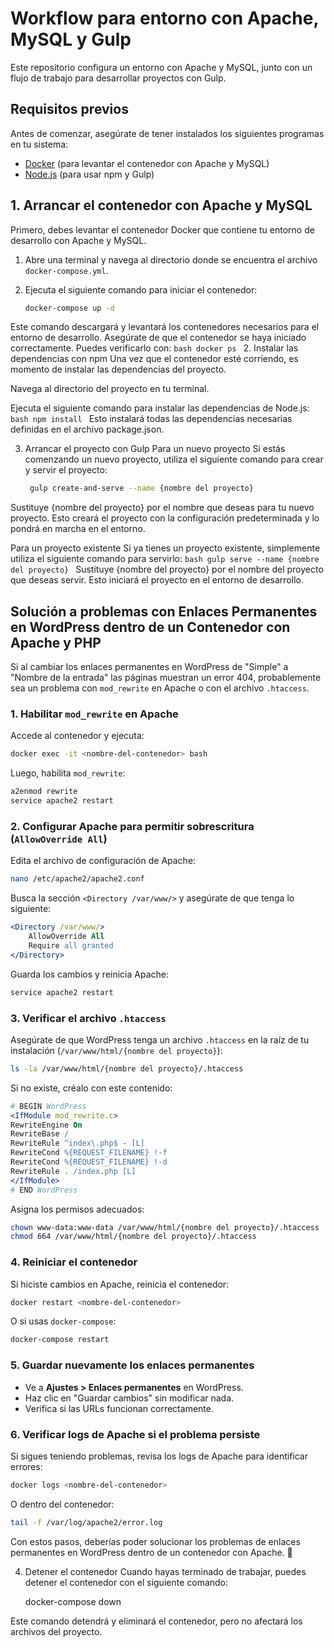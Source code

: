 # Workflow para entorno con Apache, MySQL y Gulp

Este repositorio configura un entorno con Apache y MySQL, junto con un flujo de trabajo para desarrollar proyectos con Gulp.

## Requisitos previos

Antes de comenzar, asegúrate de tener instalados los siguientes programas en tu sistema:

- [Docker](https://www.docker.com/get-started) (para levantar el contenedor con Apache y MySQL)
- [Node.js](https://nodejs.org/) (para usar npm y Gulp)

## 1. Arrancar el contenedor con Apache y MySQL

Primero, debes levantar el contenedor Docker que contiene tu entorno de desarrollo con Apache y MySQL.

1. Abre una terminal y navega al directorio donde se encuentra el archivo `docker-compose.yml`.
2. Ejecuta el siguiente comando para iniciar el contenedor:

   ```bash
   docker-compose up -d
   ```
Este comando descargará y levantará los contenedores necesarios para el entorno de desarrollo. Asegúrate de que el contenedor se haya iniciado correctamente. Puedes verificarlo con:
    ```bash
    docker ps
    ```
2. Instalar las dependencias con npm
Una vez que el contenedor esté corriendo, es momento de instalar las dependencias del proyecto.

Navega al directorio del proyecto en tu terminal.

Ejecuta el siguiente comando para instalar las dependencias de Node.js:
    ```bash
    npm install
    ```
Esto instalará todas las dependencias necesarias definidas en el archivo package.json.

3. Arrancar el proyecto con Gulp
Para un nuevo proyecto
Si estás comenzando un nuevo proyecto, utiliza el siguiente comando para crear y servir el proyecto:
   ```bash
    gulp create-and-serve --name {nombre del proyecto}
    ```
Sustituye {nombre del proyecto} por el nombre que deseas para tu nuevo proyecto. Esto creará el proyecto con la configuración predeterminada y lo pondrá en marcha en el entorno.

Para un proyecto existente
Si ya tienes un proyecto existente, simplemente utiliza el siguiente comando para servirlo:
    ```bash
    gulp serve --name {nombre del proyecto}
    ```
Sustituye {nombre del proyecto} por el nombre del proyecto que deseas servir. Esto iniciará el proyecto en el entorno de desarrollo.


## Solución a problemas con Enlaces Permanentes en WordPress dentro de un Contenedor con Apache y PHP

Si al cambiar los enlaces permanentes en WordPress de "Simple" a "Nombre de la entrada" las páginas muestran un error 404, probablemente sea un problema con `mod_rewrite` en Apache o con el archivo `.htaccess`.

### 1. Habilitar `mod_rewrite` en Apache

Accede al contenedor y ejecuta:

```sh
docker exec -it <nombre-del-contenedor> bash
```

Luego, habilita `mod_rewrite`:

```sh
a2enmod rewrite
service apache2 restart
```

### 2. Configurar Apache para permitir sobrescritura (`AllowOverride All`)

Edita el archivo de configuración de Apache:

```sh
nano /etc/apache2/apache2.conf
```

Busca la sección `<Directory /var/www/>` y asegúrate de que tenga lo siguiente:

```apache
<Directory /var/www/>
    AllowOverride All
    Require all granted
</Directory>
```

Guarda los cambios y reinicia Apache:

```sh
service apache2 restart
```

### 3. Verificar el archivo `.htaccess`

Asegúrate de que WordPress tenga un archivo `.htaccess` en la raíz de tu instalación (`/var/www/html/{nombre del proyecto}`):

```sh
ls -la /var/www/html/{nombre del proyecto}/.htaccess
```

Si no existe, créalo con este contenido:

```apache
# BEGIN WordPress
<IfModule mod_rewrite.c>
RewriteEngine On
RewriteBase /
RewriteRule ^index\.php$ - [L]
RewriteCond %{REQUEST_FILENAME} !-f
RewriteCond %{REQUEST_FILENAME} !-d
RewriteRule . /index.php [L]
</IfModule>
# END WordPress
```

Asigna los permisos adecuados:

```sh
chown www-data:www-data /var/www/html/{nombre del proyecto}/.htaccess
chmod 664 /var/www/html/{nombre del proyecto}/.htaccess
```

### 4. Reiniciar el contenedor

Si hiciste cambios en Apache, reinicia el contenedor:

```sh
docker restart <nombre-del-contenedor>
```

O si usas `docker-compose`:

```sh
docker-compose restart
```

### 5. Guardar nuevamente los enlaces permanentes

- Ve a **Ajustes > Enlaces permanentes** en WordPress.
- Haz clic en "Guardar cambios" sin modificar nada.
- Verifica si las URLs funcionan correctamente.

### 6. Verificar logs de Apache si el problema persiste

Si sigues teniendo problemas, revisa los logs de Apache para identificar errores:

```sh
docker logs <nombre-del-contenedor>
```

O dentro del contenedor:

```sh
tail -f /var/log/apache2/error.log
```

Con estos pasos, deberías poder solucionar los problemas de enlaces permanentes en WordPress dentro de un contenedor con Apache. 🚀


4. Detener el contenedor
Cuando hayas terminado de trabajar, puedes detener el contenedor con el siguiente comando:
    
    docker-compose down

Este comando detendrá y eliminará el contenedor, pero no afectará los archivos del proyecto.
